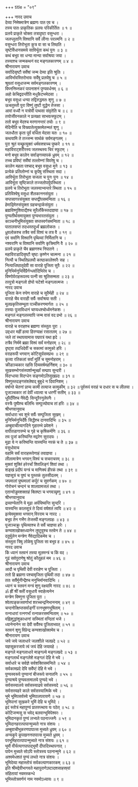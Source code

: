 +++
title = "०९"

+++
नारद उवाच  
देव्या निमेषमात्रेण ब्रह्मणः पात एव च ।  
तस्य पातः प्राकृतिकः प्रलयः परिकीर्तितः ॥ १ ॥  
प्रलये प्राकृते चोक्ता तत्रादृष्टा वसुन्धरा ।  
जलप्लुतानि विश्वानि सर्वे लीनाः परात्मनि ॥ २ ॥  
वसुन्धरा तिरोभूता कुत्र वा सा च तिष्ठति ।  
सृष्टेर्विधानसमये साविर्भूता कथं पुनः ॥ ३ ॥  
कथं बभूव सा धन्या मान्या सर्वाश्रया जया ।  
तस्याश्च जन्मकथनं वद मङ्‌गलकारणम् ॥ ४ ॥  
श्रीनारायण उवाच  
सर्वादिसृष्टौ सर्वेषां जन्म देव्या इति श्रुतिः ।  
आविर्भावस्तिरोभावः सर्वेषु प्रलयेषु च ॥ ५ ॥  
श्रूयतां वसुधाजन्म सर्वमङ्‌गलकारणम् ।  
विघ्ननिघ्नकरं पापनाशनं पुण्यवर्धनम् ॥ ६ ॥  
अहो केचिद्वदन्तीति मधुकैटभमेदसा ।  
बभूव वसुधा धन्या तद्विरुद्धमतः शृणु ॥ ७ ॥  
ऊचतुस्तौ पुरा विष्णुं तुष्टौ युद्धेन तेजसा ।  
आवां वध्यौ न यत्रोर्वी पाथसा संवृतेति च ॥ ८ ॥  
तयोर्जीवनकाले न प्रत्यक्षा साभवत्स्फुटम् ।  
ततो बभूव मेदश्च मरणानन्तरं तयोः ॥ ९ ॥  
मेदिनीति च विख्यातेत्युक्तमेतन्मतं शृणु ।  
जलधौता कृता पूर्वं वर्धिता मेदसा यतः ॥ १० ॥  
कथयामि ते तज्जन्म सार्थकं सर्वमङ्‌गलम् ।  
पुरा श्रुतं यच्छ्रुत्युक्तं धर्मवक्त्राच्च पुष्करे ॥ ११ ॥  
महाविराट्शरीरस्य जलस्थस्य चिरं स्फुटम् ।  
मनो बभूव कालेन सर्वाङ्‌गव्यापकं ध्रुवम् ॥ १२ ॥  
तच्च प्रविष्टं सर्वेषां तल्लोम्नां विवरेषु च ।  
कालेन महता पश्चाद्‌ बभूव वसुधा मुने ॥ १३ ॥  
प्रत्येकं प्रतिलोम्नां च कूपेषु संस्थिता सदा ।  
आविर्भूता तिरोभूता सजला च पुनः पुनः ॥ १४ ॥  
आविर्भूता सृष्टिकाले तज्जलोपर्युपस्थिता ।  
प्रलये च तिरोभूता जलस्याभ्यन्तरे स्थिता ॥ १५ ॥  
प्रतिविश्वेषु वसुधा शैलकाननसंयुता ।  
सप्तसागरसंयुक्ता सप्तद्वीपसमन्विता ॥ १६ ॥  
हेमाद्रिमेरुसंयुक्ता ग्रहचन्द्रार्कसंयुता ।  
ब्रह्मविष्णुशिवाद्यैश्च सुरैर्लोकैस्तदाज्ञया ॥ १७ ॥  
पुण्यतीर्थसमायुक्ता पुण्यभारतसंयुता ।  
काञ्चनीभूमिसंयुक्ता सप्तस्वर्गसमन्विता ॥ १८ ॥  
पातालसप्तं तदधस्तदूर्ध्वं ब्रह्मलोकतः ।  
ध्रुवलोकश्च तत्रैव सर्वं विश्वं च तत्र वै ॥ १९ ॥  
एवं सर्वाणि विश्वानि पृथिव्यां निर्मितानि च ।  
नश्वराणि च विश्वानि सर्वाणि कृत्रिमाणि वै ॥ २० ॥  
प्रलये प्राकृते चैव ब्रह्मणश्च निपातने ।  
महाविराडादिसृष्टौ सृष्टः कृष्णेन चात्मना ॥ २१ ॥  
नित्यौ च स्थितिप्रलयौ काष्ठाकालेश्वरैः सह ।  
नित्याधिष्ठातृदेवी सा वाराहे पूजिता सुरैः ॥ २२ ॥  
मुनिभिर्मनुभिर्विप्रैर्गन्धर्वादिभिरेव च ।  
विष्णोर्वराहरूपस्य पत्नी सा श्रुतिसम्मता ॥ २३ ॥  
तत्पुत्रो मङ्‌गलो ज्ञेयो घटेशो मङ्‌गलात्मजः ।  
नारद उवाच  
पूजिता केन रुपेण वाराहे च सुरैर्मही ॥ २४ ॥  
वाराहे चैव वाराही सर्वैः सर्वाश्रया सती ।  
मूलप्रकृतिसम्भूता पञ्चीकरणमार्गतः ॥ २५ ॥  
तस्याः पूजाविधानं चाप्यधश्चोर्ध्वमनेकशः ।  
मङ्‌गलं मङ्‌गलस्यापि जन्म वासं वद प्रभो ॥ २६ ॥  
श्रीनारायण उवाच  
वाराहे च वराहश्च ब्रह्मणा संस्तुतः पुरा ।  
उद्दधार महीं हत्वा हिरण्याक्षं रसातलम् ॥ २७ ॥  
जले तां स्थापयामास पद्मपत्रं यथा हृदे ।  
तत्रैव निर्ममे ब्रह्मा विश्वं सर्वं मनोहरम् ॥ २८ ॥  
दृष्ट्वा तदधिदेवीं च सकामां कामुको हरिः ।  
वराहरूपी भगवान् कोटिसूर्यसमप्रभः ॥ २९ ॥  
कृत्वा रतिकलां सर्वां मूर्तिं च सुमनोहराम् ।  
क्रीडाञ्चकार रहसि दिव्यवर्षमहर्निशम् ॥ ३० ॥  
सुखसम्भोगसंस्पर्शान्मूर्च्छां सम्प्राप सुन्दरी ।  
विदग्धाया विदग्धेन सङ्‌गमोऽतिसुखप्रदः ॥ ३१ ॥  
विष्णुस्तदङ्‌गसंश्लेषाद्‌ बुबुधे न दिवानिशम् ।  
वर्षान्ते चेतनां प्राप्य कामी तत्याज कामुकीम् ॥ ३२ ॥
पूर्वरूपं वराहं च दधार स च लीलया ।  
पूजाञ्चकार तां देवीं ध्यात्वा च धरणीं सतीम् ॥ ३३ ॥  
धूपैर्दीपैश्च नैवेद्यैः सिन्दूरैरनुलेपनैः ।  
वस्त्रैः पुष्पैश्च बलिभिः सम्पूज्योवाच तां हरिः ॥ ३४ ॥  
श्रीभगवानुवाच  
सर्वाधारा भव शुभे सर्वैः सम्पूजिता सुखम् ।  
मुनिभिर्मनुभिर्देवैः सिद्धैश्च दानवादिभिः ॥ ३५ ॥  
अम्बुवाचीत्यागदिने गृहारम्भे प्रवेशने ।  
वापीतडागारम्भे च गृहे च कृषिकर्मणि ॥ ३६ ॥  
तव पूजां करिष्यन्ति मद्वरेण सुरादयः ।  
मूढा ये न करिष्यन्ति यास्यन्ति नरकं च ते ॥ ३७ ॥  
वसुधोवाच  
वहामि सर्वं वाराहरूपेणाहं तवाज्ञया ।  
लीलामात्रेण भगवन् विश्वं च सचराचरम् ॥ ३८ ॥  
मुक्तां शुक्तिं हरेरर्चां शिवलिङ्‌गं शिवां तथा ।  
शङ्‌खं प्रदीपं यन्त्रं च माणिक्यं हीरकं तथा ॥ ३९ ॥  
यज्ञसूत्रं च पुष्पं च पुस्तकं तुलसीदलम् ।  
जपमालां पुष्पमालां कर्पूरं च सुवर्णकम् ॥ ४० ॥  
गोरोचनं चन्दनं च शालग्रामजलं तथा ।  
एतान्वोडुमशक्ताहं क्लिष्टा च भगवञ्छृणु ॥ ४१ ॥  
श्रीभगवानुवाच  
द्रव्याण्येतानि ये मूढा अर्पयिष्यन्ति सुन्दरि ।  
यास्यन्ति कालसूत्रं ते दिव्यं वर्षशतं त्वयि ॥ ४२ ॥  
इत्येवमुक्त्वा भगवान् विरराम च नारद ।  
बभूव तेन गर्भेण तेजस्वी मङ्‌गलग्रहः ॥ ४३ ॥  
पूजाञ्चक्रुः पृथिव्याश्च ते सर्वे चाज्ञया हरेः ।  
कण्वशाखोक्तध्यानेन तुष्टुवुश्च स्तवेन ते ॥ ४४ ॥  
ददुर्मूलेन मन्त्रेण नैवेद्यादिकमेव च ।  
संस्तुता त्रिषु लोकेषु पूजिता सा बभूव ह ॥ ४५ ॥  
नारद उवाच  
किं ध्यानं स्तवनं तस्या मूलमन्त्रं च किं वद ।  
गूढं सर्वपुराणेषु श्रोतुं कौतूहलं मम ॥ ४६ ॥  
श्रीनारायण उवाच  
आदौ च पृथिवी देवी वराहेण च पूजिता ।  
ततो हि ब्रह्मणा पश्चामृजिता पृथिवी तदा ॥ ४७ ॥  
ततः सर्वैर्मुनीन्द्रैश्च मनुभिर्मानवादिभिः ।  
ध्यानं च स्तवनं मन्त्रं शृणु वक्ष्यामि नारद ॥ ४८ ॥  
ॐ ह्रीं श्रीं क्लीं वसुधायै स्वाहेत्यनेन  
मन्त्रेण विष्णुना पूजिता पुरा ।  
श्वेतपङ्‌कजवर्णाभां शरच्चन्द्रनिभाननाम् ॥ ४९ ॥  
चन्दनोत्क्षिप्तसर्वाङ्‌गीं रत्नभूषणभूषिताम् ।  
रत्नाधारां रत्नगर्भां रत्नाकरसमन्विताम् ॥ ५० ॥  
वह्निशुद्धांशुकाधानां सस्मितां वन्दितां भजे ।  
ध्यानेनानेन सा देवी सर्वैश्च पूजिताभवत् ॥ ५१ ॥  
स्तवनं शृणु विप्रेन्द्र कण्वशाखोक्तमेव च ।  
श्रीनारायण उवाच  
जये जये जलाधारे जलशीले जलप्रदे ॥ ५२ ॥  
यज्ञसूकरजाये त्वं जयं देहि जयावहे ।  
मङ्‌गले मङ्‌गलाधारे माङ्‌गल्ये मङ्‌गलप्रदे ॥ ५३ ॥  
मङ्‌गलार्थं मङ्‌गलेशे मङ्‌गलं देहि मे भवे ।  
सर्वाधारे च सर्वज्ञे सर्वशक्तिसमन्विते ॥ ५४ ॥  
सर्वकामप्रदे देवि सर्वेष्टं देहि मे भवे ।  
पुण्यस्वरूपे पुण्यानां बीजरूपे सनातनि ॥ ५५ ॥  
पुण्याश्रये पुण्यवतामालये पुण्यदे भवे ।  
सर्वसस्यालये सर्वसस्याढ्ये सर्वसस्यदे ॥ ५६ ॥  
सर्वसस्यहरे काले सर्वसस्यात्मिके भवे ।  
भूमे भूमिपसर्वस्वे भूमिपालपरायणे ॥ ५७ ॥  
भूमिपानां सुखकरे भूमिं देहि च भूमिदे ।  
इदं स्तोत्रं महापुण्यं प्रातरुत्थाय यः पठेत् ॥ ५८ ॥  
कोटिजन्मसु स भवेद्‌ बलवान्भूमिपेश्वरः ।  
भूमिदानकृतं पुण्यं लभ्यते पठनाज्जनैः ॥ ५९ ॥  
भूमिदानहरात्पापान्मुच्यते नात्र संशयः ।  
अम्बुवाचीभूकरणपापात्स मुच्यते ध्रुवम् ॥ ६० ॥  
अन्यकूपे कूपखननपापात्स मुच्यते ध्रुवम् ।  
परभूमिहरात्पापान्मुच्यते नात्र संशयः ॥ ६१ ॥  
भूमौ वीर्यत्यागपापाद्‌भूमौ दीपादिस्थापनात् ।  
पापेन मुच्यते सोऽपि स्तोत्रस्य पठनान्मुने ॥ ६२ ॥  
अश्वमेधशतं पुण्यं लभते नात्र संशयः ।  
भूमिदेव्या महास्तोत्रं सर्वकल्याणकारकम् ॥ ६३ ॥  
इति श्रीमद्देवीभागवते महापुराणेऽष्टादशसाहस्र्यां  
संहितायां नवमस्कन्धे  
भूमिस्तोत्रवर्णनं नाम नवमोऽध्यायः ॥ ९ ॥
